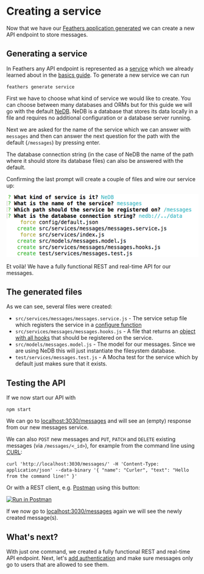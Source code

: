 # Creating a service

Now that we have our [Feathers application generated](./creating.md) we can create a new API endpoint to store messages.

## Generating a service

In Feathers any API endpoint is represented as a [service](../../api/services.md) which we already learned about in the [basics guide](../basics/services.md). To generate a new service we can run

```
feathers generate service
```

First we have to choose what kind of service we would like to create. You can choose between many databases and ORMs but for this guide we will go with the default [NeDB](https://github.com/louischatriot/nedb). NeDB is a database that stores its data locally in a file and requires no additional configuration or a database server running.

Next we are asked for the name of the service which we can answer with `messages` and then can answer the next question for the path with the default (`/messages`) by pressing enter.

The database connection string (in the case of NeDB the name of the path where it should store its database files) can also be answered with the default.

Confirming the last prompt will create a couple of files and wire our service up:

![Final Configuration](./assets/service.png)

Et voilà! We have a fully functional REST and real-time API for our messages.

## The generated files

As we can see, several files were created:

- `src/services/messages/messages.service.js` - The service setup file which registers the service in a [configure function](../basics/generator.md)
- `src/services/messages/messages.hooks.js` - A file that returns an [object with all hooks](../basics/hooks.md) that should be registered on the service.
- `src/models/messages.model.js` - The model for our messages. Since we are using NeDB this will just instantiate the filesystem database.
- `test/services/messages.test.js` - A Mocha test for the service which by default just makes sure that it exists.

## Testing the API

If we now start our API with

```
npm start
```

We can go to [localhost:3030/messages](http://localhost:3030/messages) and will see an (empty) response from our new messages service.

We can also `POST` new messages and `PUT`, `PATCH` and `DELETE` existing messages (via `/messages/<_id>`), for example from the command line using [CURL](https://curl.haxx.se/):

```
curl 'http://localhost:3030/messages/' -H 'Content-Type: application/json' --data-binary '{ "name": "Curler", "text": "Hello from the command line!" }'
```

Or with a REST client, e.g. [Postman](https://chrome.google.com/webstore/detail/postman/fhbjgbiflinjbdggehcddcbncdddomop?hl=en) using this button:

[![Run in Postman](https://run.pstmn.io/button.svg)](https://app.getpostman.com/run-collection/9668636a9596d1e4a496)

If we now go to [localhost:3030/messages](http://localhost:3030/messages) again we will see the newly created message(s).

## What's next?

With just one command, we created a fully functional REST and real-time API endpoint. Next, let's [add authentication](./authentication.md) and make sure messages only go to users that are allowed to see them.
